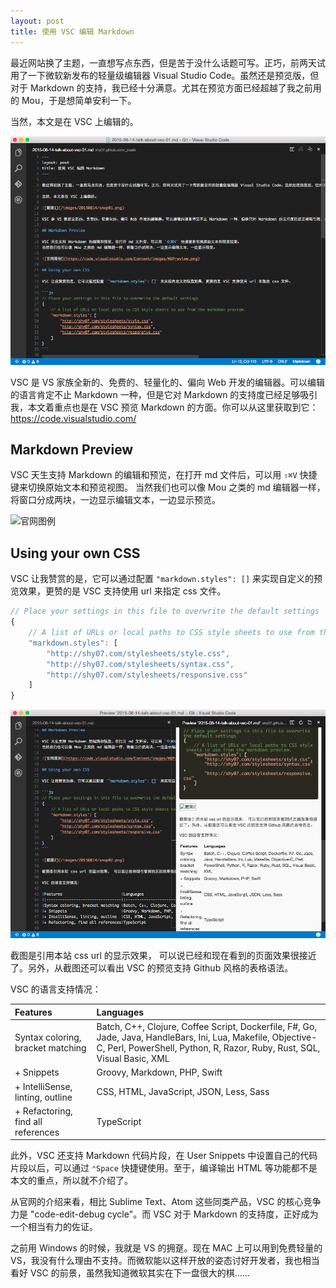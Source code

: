 ```yaml
---
layout: post
title: 使用 VSC 编辑 Markdown
---
```


最近网站换了主题，一直想写点东西，但是苦于没什么话题可写。正巧，前两天试用了一下微软新发布的轻量级编辑器 Visual Studio Code。虽然还是预览版，但对于 Markdown 的支持，我已经十分满意。尤其在预览方面已经超越了我之前用的 Mou，于是想简单安利一下。

当然，本文是在 VSC 上编辑的。

![截图1](/images/20150814/snap01.png)

VSC 是 VS 家族全新的、免费的、轻量化的、偏向 Web 开发的编辑器。可以编辑的语言肯定不止 Markdown 一种，但是它对 Markdown 的支持度已经足够吸引我，本文着重点也是在 VSC 预览 Markdown 的方面。你可以从这里获取到它：https://code.visualstudio.com/

## Markdown Preview

VSC 天生支持 Markdown 的编辑和预览，在打开 md 文件后，可以用 `⇧⌘V` 快捷键来切换原始文本和预览视图。
当然我们也可以像 Mou 之类的 md 编辑器一样，将窗口分成两块，一边显示编辑文本，一边显示预览。

![官网图例](https://code.visualstudio.com/Content/images/MDPreview.png)

## Using your own CSS

VSC 让我赞赏的是，它可以通过配置 `"markdown.styles": []` 来实现自定义的预览效果，更赞的是 VSC 支持使用 url 来指定 css 文件。

```js
// Place your settings in this file to overwrite the default settings
{
	// A list of URLs or local paths to CSS style sheets to use from the markdown preview.
	"markdown.styles": [
		"http://shy07.com/stylesheets/style.css",
		"http://shy07.com/stylesheets/syntax.css",
		"http://shy07.com/stylesheets/responsive.css"
	]
}
```

![截图2](/images/20150814/snap02.png)

截图是引用本站 css url 的显示效果， 可以说已经和现在看到的页面效果很接近了。另外，从截图还可以看出 VSC 的预览支持 Github 风格的表格语法。  

VSC 的语言支持情况：

|Features                          |Languages                              |
|:---------------------------------|:--------------------------------------|
|Syntax coloring, bracket matching |Batch, C++, Clojure, Coffee Script, Dockerfile, F#, Go, Jade, Java, HandleBars, Ini, Lua, Makefile, Objective-C, Perl, PowerShell, Python, R, Razor, Ruby, Rust, SQL, Visual Basic, XML
|+ Snippets                        |Groovy, Markdown, PHP, Swift           |
|+ IntelliSense, linting, outline  |CSS, HTML, JavaScript, JSON, Less, Sass|
|+ Refactoring, find all references|TypeScript                             |

  
此外，VSC 还支持 Markdown 代码片段，在 User Snippets 中设置自己的代码片段以后，可以通过 `⌃Space` 快捷键使用。至于，编译输出 HTML 等功能都不是本文的重点，所以就不介绍了。

从官网的介绍来看，相比 Sublime Text、Atom 这些同类产品，VSC 的核心竞争力是 "code-edit-debug cycle"。而 VSC 对于 Markdown 的支持度，正好成为一个相当有力的佐证。  

之前用 Windows 的时候，我就是 VS 的拥趸。现在 MAC 上可以用到免费轻量的 VS，我没有什么理由不支持。而微软能以这样开放的姿态讨好开发者，我也相当看好 VSC 的前景，虽然我知道微软其实在下一盘很大的棋……